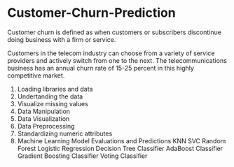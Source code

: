 # Customer-Churn-Prediction

Customer churn is defined as when customers or subscribers discontinue doing business with a firm or service.

Customers in the telecom industry can choose from a variety of service providers and actively switch from one to the next. The telecommunications business has an annual churn rate of 15-25 percent in this highly competitive market.

1. Loading libraries and data
2. Undertanding the data
3. Visualize missing values
4. Data Manipulation
5. Data Visualization
6. Data Preprocessing
7. Standardizing numeric attributes
8. Machine Learning Model Evaluations and Predictions
      KNN
      SVC
      Random Forest
      Logistic Regression
      Decision Tree Classifier
      AdaBoost Classifier
      Gradient Boosting Classifier
      Voting Classifier
